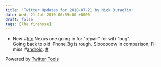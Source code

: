```yaml
---
title: 'Twitter Updates for 2010-07-21 by Nick Buraglio'
date: Wed, 21 Jul 2010 00:59:00 +0000
draft: false
tags: [The firehose]
---
```


  
*   New #[htc](http://search.twitter.com/search?q=%23htc) Nexus one going in for "repair" for wifi "bug".  
    Going back to old iPhone 3g is rough. Sloooooow in comparison; I'll miss #[android](http://search.twitter.com/search?q=%23android). [#](http://twitter.com/buraglio/statuses/18992108714)
  

  

Powered by [Twitter Tools](http://alexking.org/projects/wordpress)